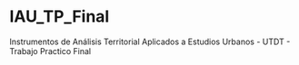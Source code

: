 # IAU_TP_Final
Instrumentos de Análisis Territorial Aplicados a Estudios Urbanos - UTDT - Trabajo Practico Final
